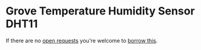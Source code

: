 # Grove Temperature Humidity Sensor DHT11
If there are no [open requests](../../../../issues?q=is%3Aissue+is%3Aopen+%22Grove+Temperature+Humidity+Sensor+DHT11%22+in%3Atitle) you're welcome to [borrow this](../../../../issues/new?title=Borrow+request+for+Grove+Temperature+Humidity+Sensor+DHT11&body=1+piece+of+%5Bthis%5D%28..%2Fblob%2Fmain%2F.%2FHardware%2FSensors%2FGrove_Temperature_Humidity_Sensor_DHT11.md%29+for+~2+weeks.).